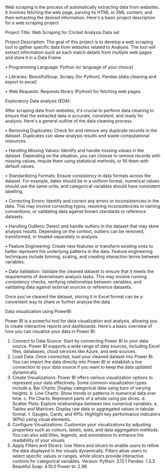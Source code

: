 Web scraping is the process of automatically extracting data from websites. It involves fetching the web page, parsing its HTML or XML content, and then extracting the desired information. Here's a basic project description for a web scraping project

Project Title: Web Scraping for Cricket Analysis Data set
 
Project Description:
The goal of this project is to develop a web scraping tool to gather specific data from websites related to Analysis. The tool will extract information such as each match details from multiple web pages and store it in a Data Frame

•	Programming Language: Python (or language of your choice)

•	Libraries: BeautifulSoup, Scrapy (for Python), Pandas (data cleaning and export to excel)

•	Web Requests: Requests library (Python) for fetching web pages.

Exploratory Data analysis (EDA):

After scraping data from websites, it's crucial to perform data cleaning to ensure that the extracted data is accurate, consistent, and ready for analysis. Here's a general outline of the data cleaning process

•	Removing Duplicates: Check for and remove any duplicate records in the dataset. Duplicates can skew analysis results and waste computational resources.

•	Handling Missing Values: Identify and handle missing values in the dataset. Depending on the situation, you can choose to remove records with missing values, impute them using statistical methods, or fill them with default values.

•	Standardizing Formats: Ensure consistency in data formats across the dataset. For example, dates should be in a uniform format, numerical values should use the same units, and categorical variables should have consistent labelling.

•	Correcting Errors: Identify and correct any errors or inconsistencies in the data. This may involve correcting typos, resolving inconsistencies in naming conventions, or validating data against known standards or reference datasets.

•	Handling Outliers: Detect and handle outliers in the dataset that may skew analysis results. Depending on the context, outliers can be removed, transformed, or treated separately in analysis.

•	Feature Engineering: Create new features or transform existing ones to better represent the underlying patterns in the data. Feature engineering techniques include binning, scaling, and creating interaction terms between variables.

•	Data Validation: Validate the cleaned dataset to ensure that it meets the requirements of downstream analysis tasks. This may involve running consistency checks, verifying relationships between variables, and validating data against external sources or reference datasets.


Once you've cleaned the dataset, storing it in Excel format can be a convenient way to share or further analyse the data.

Data visualization using PowerBI

Power BI is a powerful tool for data visualization and analysis, allowing you to create interactive reports and dashboards. Here's a basic overview of how you can visualize your data in Power BI:

1.	Connect to Data Source: Start by connecting Power BI to your data source. Power BI supports a wide range of data sources, including Excel files, databases, cloud services like Azure, and web sources.
2.	Load Data: Once connected, load your cleaned dataset into Power BI. You can import the data directly into Power BI or establish a live connection to your data source if you want to keep the data updated dynamically.
3.	Create Visualizations: Power BI offers various visualization options to represent your data effectively. Some common visualization types include
a.	Bar Charts: Display categorical data using bars of varying heights.
b.	Line Charts: Show trends or patterns in numerical data over time.
c.	Pie Charts: Represent parts of a whole using pie slices.
d.	Scatter Plots: Explore relationships between two numerical variables.
e.	Tables and Matrices: Display raw data or aggregated values in tabular format.
f.	Gauges, Cards, and KPIs: Highlight key performance indicators (KPIs) using visual elements.
4.	Configure Visualizations: Customize your visualizations by adjusting properties such as colours, labels, axes, and data aggregation methods. You can also add titles, legends, and annotations to enhance the readability of your visuals
5.	Apply Filters and Slicers: Use filters and slicers to enable users to refine the data displayed in the visuals dynamically. Filters allow users to select specific values or ranges, while slicers provide interactive controls for categorical variables.
Version:
Python: 3.12.1
Pandas: 1.3.3
Beautiful Soap: 4.10.0
Power bi: 2.98

